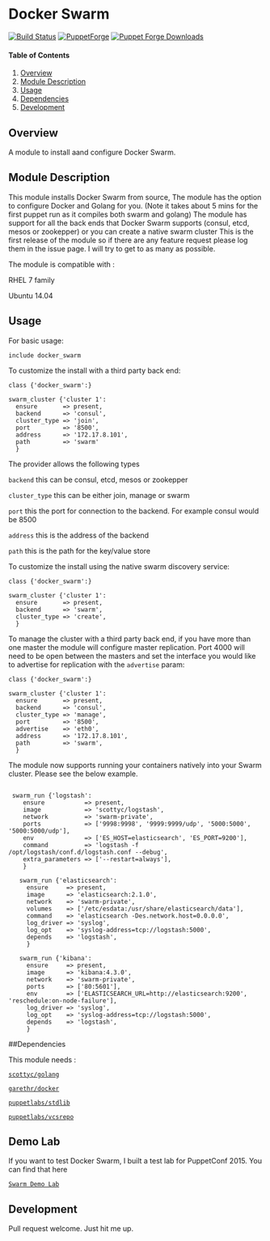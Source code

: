 # Docker Swarm

[![Build Status](https://travis-ci.org/scotty-c/puppet-docker_swarm.svg?branch=master)](https://travis-ci.org/scotty-c/puppet-docker_swarm) [![PuppetForge](http://img.shields.io/puppetforge/v/scottyc/docker_swarm.svg)](https://forge.puppetlabs.com/scottyc/docker_swarm) [![Puppet Forge Downloads](http://img.shields.io/puppetforge/dt/scottyc/docker_swarm.svg)](https://forge.puppetlabs.com/scottyc/docker_swarm)

#### Table of Contents

1. [Overview](#overview)
2. [Module Description](#module-description)
3. [Usage](#usage)
4. [Dependencies](#dependencies) 
5. [Development](#development)

## Overview

A module to install aand configure Docker Swarm.

## Module Description

This module installs Docker Swarm from source, The module has the option to configure Docker and Golang for you. (Note it takes about 5 mins for the first puppet run as it compiles both swarm and golang)
The module has support for all the back ends that Docker Swarm supports (consul, etcd, mesos or zookepper) or you can create a native swarm cluster
This is the first release of the module so if there are any feature request please log them in the issue page. I will try to get to as many as possible.


The module is compatible with :

RHEL 7 family

Ubuntu 14.04


## Usage
For basic usage:
```
include docker_swarm
```
To customize the install with a third party back end:
```puppet
class {'docker_swarm':}

swarm_cluster {'cluster 1':
  ensure       => present,
  backend      => 'consul',
  cluster_type => 'join',
  port         => '8500',
  address      => '172.17.8.101',
  path         => 'swarm'
  } 
```
The provider allows the following types

````backend```` this can be consul, etcd, mesos or zookepper


`````cluster_type````` this can be either join, manage or swarm


````port```` this the port for connection to the backend. For example consul would be 8500

 
````address```` this is the address of the backend



````path```` this is the path for the key/value store


To customize the install using the native swarm discovery service:
```puppet
class {'docker_swarm':}

swarm_cluster {'cluster 1':
  ensure       => present,
  backend      => 'swarm',
  cluster_type => 'create',
  } 
```

To manage the cluster with a third party back end, if you have more than one master the  module will configure master replication. Port 4000 will need to be open between the masters and set the interface you would like to  advertise for replication with the ```advertise``` param:
```puppet
class {'docker_swarm':}

swarm_cluster {'cluster 1':
  ensure       => present,
  backend      => 'consul',
  cluster_type => 'manage',
  port         => '8500',
  advertise    => 'eth0', 
  address      => '172.17.8.101',
  path         => 'swarm', 
  } 
```

The module now supports running your containers natively into your Swarm cluster. Please see the below example.
````puppet

 swarm_run {'logstash':
    ensure           => present,
    image            => 'scottyc/logstash',
    network          => 'swarm-private',
    ports            => ['9998:9998', '9999:9999/udp', '5000:5000', '5000:5000/udp'],
    env              => ['ES_HOST=elasticsearch', 'ES_PORT=9200'],
    command          => 'logstash -f /opt/logstash/conf.d/logstash.conf --debug',
    extra_parameters => ['--restart=always'],
    }

   swarm_run {'elasticsearch':
     ensure     => present,
     image      => 'elasticsearch:2.1.0',
     network    => 'swarm-private',
     volumes    => ['/etc/esdata:/usr/share/elasticsearch/data'],
     command    => 'elasticsearch -Des.network.host=0.0.0.0',
     log_driver => 'syslog',
     log_opt    => 'syslog-address=tcp://logstash:5000',
     depends    => 'logstash',
     }
   
   swarm_run {'kibana':
     ensure     => present,
     image      => 'kibana:4.3.0',
     network    => 'swarm-private',
     ports      => ['80:5601'],
     env        => ['ELASTICSEARCH_URL=http://elasticsearch:9200', 'reschedule:on-node-failure'],
     log_driver => 'syslog',
     log_opt    => 'syslog-address=tcp://logstash:5000',
     depends    => 'logstash',
     }
````

##Dependencies 

This module needs : 

[`scottyc/golang`](https://github.com/scotty-c/puppet-golang)

[`garethr/docker`](https://github.com/garethr/garethr-docker)

[`puppetlabs/stdlib`](https://github.com/puppetlabs/puppetlabs-stdlib)

[`puppetlabs/vcsrepo`](https://github.com/puppetlabs/puppetlabs-vcsrepo)

## Demo Lab

If you want to test Docker Swarm, I built a test lab for PuppetConf 2015. You can find that here


[`Swarm Demo Lab`](https://github.com/scotty-c/puppet-meetup)


## Development

Pull request welcome. Just hit me up.
